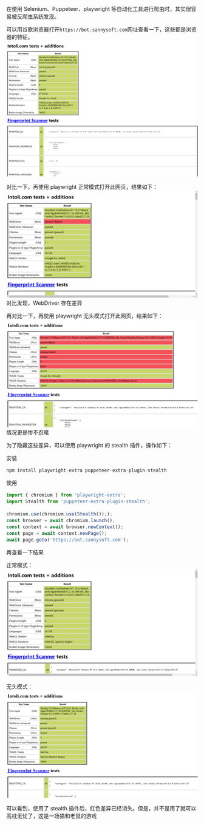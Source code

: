 在使用 Selenium、Puppeteer、playwright 等自动化工具进行爬虫时，其实很容易被反爬虫系统发现。

可以用谷歌浏览器打开`https://bot.sannysoft.com`网址查看一下，这些都是浏览器的特征。
![bot.sannysoft.com](./bot.sannysoft.com.png)

对比一下，再使用 playwright 正常模式打开此网页，结果如下：
![playwright](./playwright.png)
对比发现，WebDriver 存在差异

再对比一下，再使用 playwright 无头模式打开此网页，结果如下：
![playwright-headless](./playwright-headless.png)
情况更是惨不忍睹

为了隐藏这些差异，可以使用 playwright 的 stealth 插件，操作如下：

安装

```javascript
npm install playwright-extra puppeteer-extra-plugin-stealth
```

使用

```javascript
import { chromium } from 'playwright-extra';
import Stealth from 'puppeteer-extra-plugin-stealth';

chromium.use(chromium.use(Stealth()););
const browser = await chromium.launch();
const context = await browser.newContext();
const page = await context.newPage();
await page.goto('https://bot.sannysoft.com');
```

再查看一下结果

正常模式：
![playwright-stealth](./playwright-stealth.png)

无头模式：
![playwright-headless-stealth](./playwright-headless-stealth.png)

可以看到，使用了 stealth 插件后，红色差异已经消失。但是，并不是用了就可以高枕无忧了，这是一场猫和老鼠的游戏
